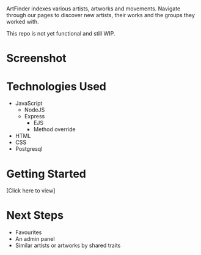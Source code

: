 # <ArtFinder>
ArtFinder indexes various artists, artworks and movements. Navigate through our pages to discover new artists, their works and the groups they worked with.

This repo is not yet functional and still WIP.

# Screenshot



# Technologies Used

- JavaScript
  - NodeJS
  - Express
    - EJS
    - Method override
- HTML
- CSS
- Postgresql

# Getting Started

[Click here to view]

# Next Steps

- Favourites
- An admin panel
- Similar artists or artworks by shared traits